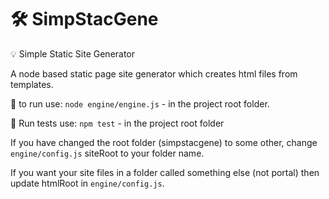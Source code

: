 # 🛠 SimpStacGene

💡 Simple Static Site Generator

A node based static page site generator which creates html files from templates.

🏃‍ to run use: `node engine/engine.js` - in the project root folder.

🏃‍ Run tests use: `npm test` - in the project root folder

If you have changed the root folder (simpstacgene) to some other, change `engine/config.js` siteRoot to your folder name.

If you want your site files in a folder called something else (not portal) then update htmlRoot in `engine/config.js`.
